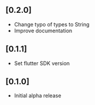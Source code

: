 ## [0.2.0]

* Change typo of types to String
* Improve documentation

## [0.1.1]

* Set flutter SDK version

## [0.1.0]

* Initial alpha release

